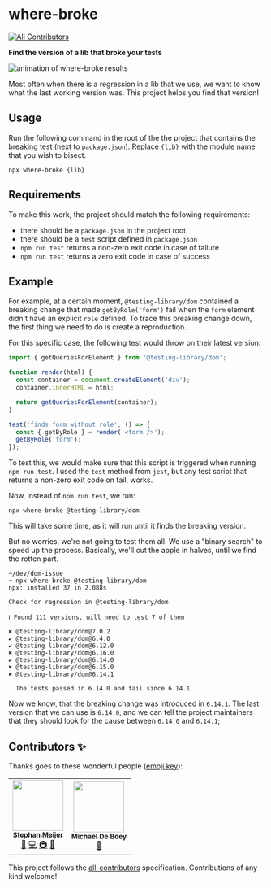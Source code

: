 # where-broke

<!-- ALL-CONTRIBUTORS-BADGE:START - Do not remove or modify this section -->
[![All Contributors](https://img.shields.io/badge/all_contributors-2-orange.svg?style=flat-square)](#contributors-)
<!-- ALL-CONTRIBUTORS-BADGE:END -->

**Find the version of a lib that broke your tests**

![animation of where-broke results](./docs/where-broke.gif)

Most often when there is a regression in a lib that we use, we want to know what the last working version was. This project helps you find that version!

## Usage

Run the following command in the root of the the project that contains the breaking test (next to `package.json`). Replace `{lib}` with the module name that you wish to bisect.

```shell
npx where-broke {lib}
```

## Requirements

To make this work, the project should match the following requirements:

- there should be a `package.json` in the project root
- there should be a `test` script defined in `package.json`
- `npm run test` returns a non-zero exit code in case of failure
- `npm run test` returns a zero exit code in case of success

## Example

For example, at a certain moment, `@testing-library/dom` contained a breaking change that made `getByRole('form')` fail when the `form` element didn't have an explicit `role` defined. To trace this breaking change down, the first thing we need to do is create a reproduction.

For this specific case, the following test would throw on their latest version:

```js
import { getQueriesForElement } from '@testing-library/dom';

function render(html) {
  const container = document.createElement('div');
  container.innerHTML = html;

  return getQueriesForElement(container);
}

test('finds form without role', () => {
  const { getByRole } = render('<form />');
  getByRole('form');
});
```

To test this, we would make sure that this script is triggered when running `npm run test`. I used the `test` method from `jest`, but any test script that returns a non-zero exit code on fail, works.

Now, instead of `npm run test`, we run:

```shell
npx where-broke @testing-library/dom
```

This will take some time, as it will run until it finds the breaking version.

But no worries, we're not going to test them all. We use a "binary search" to speed up the process. Basically, we'll cut the apple in halves, until we find the rotten part.

```shell
~/dev/dom-issue
➜ npx where-broke @testing-library/dom
npx: installed 37 in 2.088s

Check for regression in @testing-library/dom

ℹ Found 111 versions, will need to test 7 of them

✖ @testing-library/dom@7.0.2
✔ @testing-library/dom@6.4.0
✔ @testing-library/dom@6.12.0
✖ @testing-library/dom@6.16.0
✔ @testing-library/dom@6.14.0
✖ @testing-library/dom@6.15.0
✖ @testing-library/dom@6.14.1

  The tests passed in 6.14.0 and fail since 6.14.1
```

Now we know, that the breaking change was introduced in `6.14.1`. The last version that we can use is `6.14.0`, and we can tell the project maintainers that they should look for the cause between `6.14.0` and `6.14.1`;

## Contributors ✨

Thanks goes to these wonderful people ([emoji key](https://allcontributors.org/docs/en/emoji-key)):

<!-- ALL-CONTRIBUTORS-LIST:START - Do not remove or modify this section -->
<!-- prettier-ignore-start -->
<!-- markdownlint-disable -->
<table>
  <tr>
    <td align="center"><a href="https://github.com/smeijer"><img src="https://avatars1.githubusercontent.com/u/1196524?v=4" width="100px;" alt=""/><br /><sub><b>Stephan Meijer</b></sub></a><br /><a href="#ideas-smeijer" title="Ideas, Planning, & Feedback">🤔</a> <a href="https://github.com/smeijer/where-broke/commits?author=smeijer" title="Code">💻</a> <a href="#infra-smeijer" title="Infrastructure (Hosting, Build-Tools, etc)">🚇</a> <a href="#maintenance-smeijer" title="Maintenance">🚧</a></td>
    <td align="center"><a href="https://michaeldeboey.be"><img src="https://avatars3.githubusercontent.com/u/6643991?v=4" width="100px;" alt=""/><br /><sub><b>Michaël De Boey</b></sub></a><br /><a href="https://github.com/smeijer/where-broke/commits?author=MichaelDeBoey" title="Documentation">📖</a></td>
  </tr>
</table>

<!-- markdownlint-enable -->
<!-- prettier-ignore-end -->
<!-- ALL-CONTRIBUTORS-LIST:END -->

This project follows the [all-contributors](https://github.com/all-contributors/all-contributors) specification. Contributions of any kind welcome!
